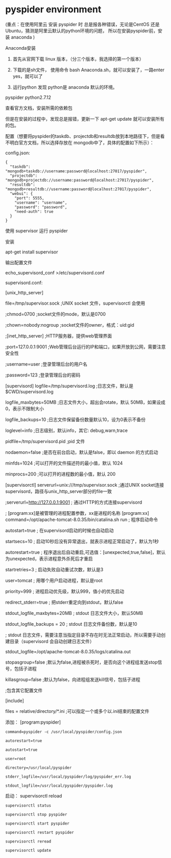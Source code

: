 # pyspider environment

(重点：在使用阿里云 安装 pyspider 时 总是报各种错误，无论是CentOS 还是 Ubuntu，猜测是阿里云默认的python环境的问题，
所以在安装pyspider前，安装 anaconda
)

Anaconda安装  

1. 首先从官网下载 linux 版本，（分三个版本，我选择的第一个版本）

2. 下载的是sh文件， 使用命令  bash Anaconda.sh，就可以安装了，一路enter yes，就可以了

3. 运行python 发现 python是 anaconda 默认的环境。

pyspider  python2.7.12

查看官方文档，安装所需的依赖包 

但是在安装的过程中，发现总是报错，更新一下  apt-get update 就可以安装所有的包。

配置（想要将pyspider的taskdb、projectdb和resultdb放到本地路径下，但是看不明白官方文档，所以选择存放在 mongodb中了，具体的配置如下所示）：

config.json:

	{
	  "taskdb": "mongodb+taskdb://username:password@localhost:27017/pyspider",
	  "projectdb": "mongodb+projectdb://username:password@localhost:27017/pyspider",
	  "resultdb": "mongodb+resultdb://username:password@localhost:27017/pyspider",
	  "webui": {
		"port": 5555,
		"username": "username",
		"password": "password",
		"need-auth": true
	  }
	}

	
	
	
使用 supervisor 运行 pyspider

安装

apt-get install supervisor

输出配置文件

echo_supervisord_conf  >/etc/supervisord.conf

supervisord.conf:

[unix_http_server]

file=/tmp/supervisor.sock   ;UNIX socket 文件，supervisorctl 会使用

;chmod=0700                 ;socket文件的mode，默认是0700

;chown=nobody:nogroup       ;socket文件的owner，格式：uid:gid

;[inet_http_server]         ;HTTP服务器，提供web管理界面

;port=127.0.0.1:9001        ;Web管理后台运行的IP和端口，如果开放到公网，需要注意安全性

;username=user              ;登录管理后台的用户名

;password=123               ;登录管理后台的密码

[supervisord]
logfile=/tmp/supervisord.log ;日志文件，默认是 $CWD/supervisord.log

logfile_maxbytes=50MB        ;日志文件大小，超出会rotate，默认 50MB，如果设成0，表示不限制大小

logfile_backups=10           ;日志文件保留备份数量默认10，设为0表示不备份

loglevel=info                ;日志级别，默认info，其它: debug,warn,trace

pidfile=/tmp/supervisord.pid ;pid 文件

nodaemon=false               ;是否在前台启动，默认是false，即以 daemon 的方式启动

minfds=1024                  ;可以打开的文件描述符的最小值，默认 1024

minprocs=200                 ;可以打开的进程数的最小值，默认 200

[supervisorctl]
serverurl=unix:///tmp/supervisor.sock ;通过UNIX socket连接supervisord，路径与unix_http_server部分的file一致

;serverurl=http://127.0.0.1:9001 ; 通过HTTP的方式连接supervisord

; [program:xx]是被管理的进程配置参数，xx是进程的名称
[program:xx]
command=/opt/apache-tomcat-8.0.35/bin/catalina.sh run  ; 程序启动命令

autostart=true       ; 在supervisord启动的时候也自动启动

startsecs=10         ; 启动10秒后没有异常退出，就表示进程正常启动了，默认为1秒

autorestart=true     ; 程序退出后自动重启,可选值：[unexpected,true,false]，默认为unexpected，表示进程意外杀死后才重启

startretries=3       ; 启动失败自动重试次数，默认是3

user=tomcat          ; 用哪个用户启动进程，默认是root

priority=999         ; 进程启动优先级，默认999，值小的优先启动

redirect_stderr=true ; 把stderr重定向到stdout，默认false

stdout_logfile_maxbytes=20MB  ; stdout 日志文件大小，默认50MB

stdout_logfile_backups = 20   ; stdout 日志文件备份数，默认是10

; stdout 日志文件，需要注意当指定目录不存在时无法正常启动，所以需要手动创建目录（supervisord 会自动创建日志文件）

stdout_logfile=/opt/apache-tomcat-8.0.35/logs/catalina.out

stopasgroup=false     ;默认为false,进程被杀死时，是否向这个进程组发送stop信号，包括子进程

killasgroup=false     ;默认为false，向进程组发送kill信号，包括子进程

;包含其它配置文件

[include]

files = relative/directory/*.ini    ;可以指定一个或多个以.ini结束的配置文件


添加：
	[program:pyspider]
	
	command=pyspider -c /usr/local/pyspider/config.json
	
	autorestart=true
	
	autostart=true
	
	user=root
	
	directory=/usr/local/pyspider
	
	stderr_logfile=/usr/local/pyspider/log/pyspider_err.log
	
	stdout_logfile=/usr/local/pyspider/pyspider.log
	
启动：
	supervisorctl reload
	
	supervisorctl status
	
	supervisorctl stop pyspider
	
	supervisorctl start pyspider
	
	supervisorctl restart pyspider
	
	supervisorctl reread
	
	supervisorctl update
	
